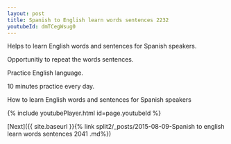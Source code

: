 ```yaml
---
layout: post
title: Spanish to English learn words sentences 2232 
youtubeId: dmTCegWsug0
---
```

 
 
Helps to learn English words and sentences for Spanish speakers.

Opportunitiy to repeat the words sentences. 

Practice English language. 
 
10 minutes practice every day. 
 
How to learn English words and sentences for Spanish speakers 
 
{% include youtubePlayer.html id=page.youtubeId %}
 
 
[Next]({{ site.baseurl }}{% link  split2/_posts/2015-08-09-Spanish to english learn words sentences 2041 .md%})
 
